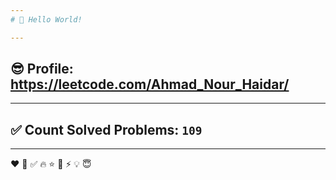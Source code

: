 ```yaml
---
# 👋 Hello World!

---
```

## 😎 Profile: https://leetcode.com/Ahmad_Nour_Haidar/

---
## ✅ Count Solved Problems: ```109```

---
❤
👋
‍✅
🔥
⭐
🌟
⚡
💡
😇
